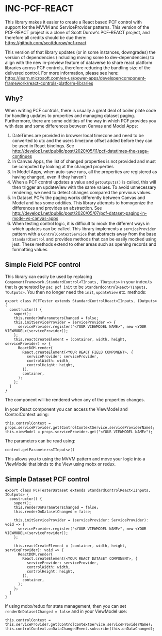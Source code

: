 # INC-PCF-REACT
This library makes it easier to create a React based PCF control with support for the MVVM and ServiceProvider patterns.  This version of the PCF-REACT project is a clone of Scott Durow's PCF-REACT project, and therefore all credits should be due there: https://github.com/scottdurow/pcf-react

This version of that library updates (or in some instances, downgrades) the version of dependencies (including moving some to dev-dependencies) to align with the new in-preview feature of dataverse to share react platform libraries across PCF controls, therefore reducing the bundling size of the delivered control.  For more information, please see here: https://learn.microsoft.com/en-us/power-apps/developer/component-framework/react-controls-platform-libraries

## Why?
When writing PCF controls, there is usually a great deal of boiler plate code for handling updates to properties and managing dataset paging. Furthermore, there are some oddities of the way in which PCF provides you with data and some differences between Canvas and Model Apps:

1. DateTimes are provided in browser local timezone and need to be converted to utc and the users timezone offset added before they can be used in React bindings. See http://develop1.net/public/post/2020/05/11/pcf-datetimes-the-saga-continues
1. In Canvas Apps, the list of changed properties is not provided and must be computed by looking at the changed properties
1. In Model Apps, when auto-save runs, all the properties are registered as having changed, even if they haven't
1. When a PCF control updates a value and `getOutputs()` is called, this will then trigger an updateView with the same values. To avoid unnecessary rendering, we need to detect changes compared the previous values.
1. In Dataset PCFs the paging works differently between Canvas and Model and has some oddities. This library attempts to homogenize the differences and provides an abstraction. See http://develop1.net/public/post/2020/05/07/pcf-dataset-paging-in-mode-vs-canvas-apps
1. When testing control logic, it is difficult to mock the different ways in which updates can be called. This library implements a `serviceProvider` pattern with a `ControlContextService` that abstracts away from the base `StandardControl` and provides methods that can be easily mocked using jest. These methods extend to other areas such as opening records and formatting values. 

## Simple Field PCF control
This library can easily be used by replacing `ComponentFramework.StandardControl<TInputs, TOutputs>` in your index.ts that is generated by `pac pcf init` to be `StandardcontrolReact<TInputs, TOutputs>`. You then no longer need the `init`, `updateView` etc. methods:
```
export class PCFTester extends StandardControlReact<IInputs, IOutputs> {
  constructor() {
    super();
    this.renderOnParametersChanged = false;
    this.initServiceProvider = serviceProvider => {
      serviceProvider.register("<YOUR VIEWMODEL NAME>", new <YOUR VIEWMODEL>(serviceProvider));
    };
    this.reactCreateElement = (container, width, height, serviceProvider) => {
      ReactDOM.render(
        React.createElement(<YOUR REACT FIELD COMPONENT>, {
          serviceProvider: serviceProvider,
          controlWidth: width,
          controlHeight: height,
        }),
        container,
      );
    };
  }
}
```
The component will be rendered when any of the properties changes.

In your React component you can access the ViewModel and ControlContext using:
```
this.controlContext = props.serviceProvider.get(ControlContextService.serviceProviderName);
this.viewModel = props.serviceProvider.get("<YOUR VIEWMODEL NAME>");
```

The parameters can be read using:
```
context.getParameters<IInputs>()
```

This allows you to using the MVVM pattern and move your logic into a ViewModel that binds to the View using mobx or redux.

## Simple Dataset PCF control
```
export class PCFTesterDataset extends StandardControlReact<IInputs, IOutputs> {
  constructor() {
    super();
    this.renderOnParametersChanged = false;
    this.renderOnDatasetChanged = false; 

    this.initServiceProvider = (serviceProvider: ServiceProvider): void => {
      serviceProvider.register("<YOUR VIEWMODEL NAME>", new <YOUR VIEWMODEL>(serviceProvider));
    };

    this.reactCreateElement = (container, width, height, serviceProvider): void => {
      ReactDOM.render(
        React.createElement(<YOUR REACT DATASET COMPONENT>, {
          serviceProvider: serviceProvider,
          controlWidth: width,
          controlHeight: height,
        }),
        container,
      );
    };
  }
}
```

If using mobx/redux for state management, then you can set `renderOnDatasetChanged = false` and in your ViewModel use:
```
this.controlContext = this.serviceProvider.get(ControlContextService.serviceProviderName);
this.controlContext.onDataChangedEvent.subscribe(this.onDataChanged);
```
